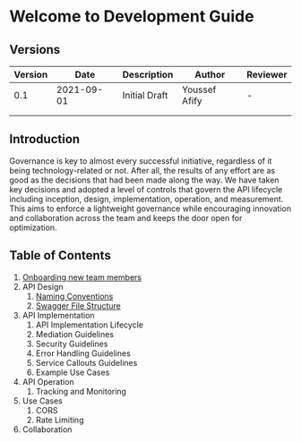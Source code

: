 # Welcome to Development Guide

## Versions
| Version | Date       | Description   | Author        | Reviewer |
|---------|------------|---------------|---------------|----------|
| 0.1     | 2021-09-01 | Initial Draft | Youssef Afify | -        |
|         |            |               |               |          |
|         |            |               |               |          |

## Introduction
Governance is key to almost every successful initiative, regardless of it being technology-related or not.
After all, the results of any effort are as good as the decisions that had been made along the way.
We have taken key decisions and adopted a level of controls that govern the API lifecycle including inception, design, implementation, operation, and measurement.
This aims to enforce a lightweight governance while encouraging innovation and collaboration across the team and keeps the door open for optimization.

## Table of Contents
1. [Onboarding new team members](Onboarding.md)
2. API Design
   1. [Naming Conventions](Design/1_naming)
   2. [Swagger File Structure](Design/2_design)
3. API Implementation
   1. API Implementation Lifecycle
   2. Mediation Guidelines
   3. Security Guidelines
   4. Error Handling Guidelines
   5. Service Callouts Guidelines
   6. Example Use Cases
4. API Operation
   1. Tracking and Monitoring
5. Use Cases
   1. CORS
   2. Rate Limiting
6. Collaboration




